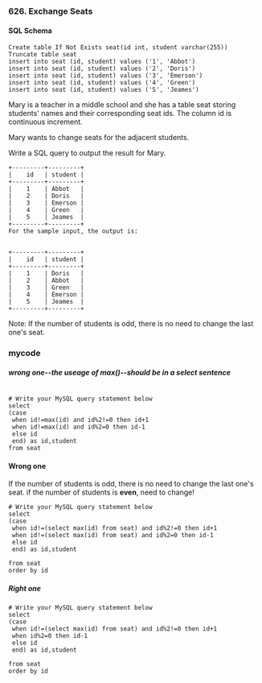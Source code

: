 ### 626. Exchange Seats

#### SQL Schema
```mysql
Create table If Not Exists seat(id int, student varchar(255))
Truncate table seat
insert into seat (id, student) values ('1', 'Abbot')
insert into seat (id, student) values ('2', 'Doris')
insert into seat (id, student) values ('3', 'Emerson')
insert into seat (id, student) values ('4', 'Green')
insert into seat (id, student) values ('5', 'Jeames')
```


Mary is a teacher in a middle school and she has a table seat storing students' names and their corresponding seat ids.
The column id is continuous increment.
 

Mary wants to change seats for the adjacent students.

Write a SQL query to output the result for Mary.
 
```mysql
+---------+---------+
|    id   | student |
+---------+---------+
|    1    | Abbot   |
|    2    | Doris   |
|    3    | Emerson |
|    4    | Green   |
|    5    | Jeames  |
+---------+---------+
For the sample input, the output is:
 

+---------+---------+
|    id   | student |
+---------+---------+
|    1    | Doris   |
|    2    | Abbot   |
|    3    | Green   |
|    4    | Emerson |
|    5    | Jeames  |
+---------+---------+
```

Note:
If the number of students is odd, there is no need to change the last one's seat.

### mycode
##### wrong one--the useage of max()--should be in a select sentence
```mysql

# Write your MySQL query statement below
select 
(case 
 when id!=max(id) and id%2!=0 then id+1
 when id!=max(id) and id%2=0 then id-1 
 else id
 end) as id,student
from seat

```
#### Wrong one
If the number of students is odd, there is no need to change the last one's seat.
if the number of students is **even**, need to change!

```mysql
# Write your MySQL query statement below
select
(case 
 when id!=(select max(id) from seat) and id%2!=0 then id+1
 when id!=(select max(id) from seat) and id%2=0 then id-1 
 else id
 end) as id,student
 
from seat
order by id
```

##### Right one
```mysql
# Write your MySQL query statement below
select
(case 
 when id!=(select max(id) from seat) and id%2!=0 then id+1
 when id%2=0 then id-1 
 else id
 end) as id,student
 
from seat
order by id
```
